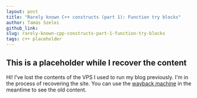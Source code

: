 ```yaml
---
layout: post
title: "Rarely known C++ constructs (part 1): Function try blocks"
author: Tamás Szelei
github_link:
slug: rarely-known-cpp-constructs-part-1-function-try-blocks
tags: c++ placeholder
---
```


## This is a placeholder while I recover the content

Hi! I've lost the contents of the VPS I used to run my blog previously. I'm in the process of
recovering the site. You can use the [wayback machine](https://web.archive.org/web/20160310013921/http://szelei.me/) in the meantime to see the old content.

